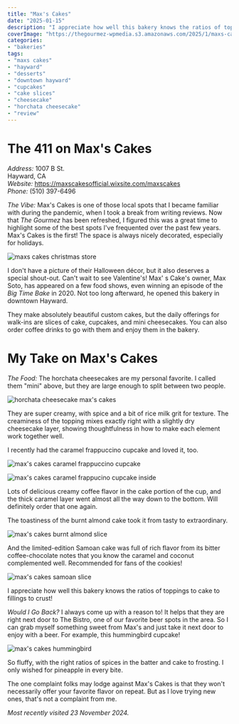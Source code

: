 ```yaml
---
title: "Max's Cakes"
date: "2025-01-15"
description: "I appreciate how well this bakery knows the ratios of toppings to cake to fillings to crust! They make absolutely beautiful custom cakes, but the daily offerings for walk-ins are slices of cake, cupcakes, and mini cheesecakes."
coverImage: "https://thegourmez-wpmedia.s3.amazonaws.com/2025/1/maxs-cakes-3.jpg"
categories:
- "bakeries"
tags:
- "maxs cakes"
- "hayward"
- "desserts"
- "downtown hayward"
- "cupcakes"
- "cake slices"
- "cheesecake"
- "horchata cheesecake"
- "review"
---
```


# The 411 on Max's Cakes

*Address:* 1007 B St.\
Hayward, CA\
*Website:* <https://maxscakesofficial.wixsite.com/maxscakes>\
*Phone:* (510) 397-6496

*The Vibe:* Max's Cakes is one of those local spots that I became familiar with during the pandemic, when I took a break from writing reviews. Now that *The Gourmez* has been refreshed, I figured this was a great time to highlight some of the best spots I've frequented over the past few years. Max's Cakes is the first! The space is always nicely decorated, especially for holidays.

![maxs cakes christmas store](https://thegourmez-wpmedia.s3.amazonaws.com/2025/1/maxs-cakes-4.jpg)

I don't have a picture of their Halloween décor, but it also deserves a special shout-out. Can't wait to see Valentine's! Max' s Cake's owner, Max Soto, has appeared on a few food shows, even winning an episode of the *Big Time Bake* in 2020. Not too long afterward, he opened this bakery in downtown Hayward.

They make absolutely beautiful custom cakes, but the daily offerings for walk-ins are slices of cake, cupcakes, and mini cheesecakes. You can also order coffee drinks to go with them and enjoy them in the bakery.

# My Take on Max's Cakes

*The Food:* The horchata cheesecakes are my personal favorite. I called them "mini" above, but they are large enough to split between two people.

![horchata cheesecake max's cakes](https://thegourmez-wpmedia.s3.amazonaws.com/2025/1/maxs-cakes-7.jpg)

They are super creamy, with spice and a bit of rice milk grit for texture. The creaminess of the topping mixes exactly right with a slightly dry cheesecake layer, showing thoughtfulness in how to make each element work together well.

I recently had the caramel frappuccino cupcake and loved it, too.

![max's cakes caramel frappuccino cupcake](https://thegourmez-wpmedia.s3.amazonaws.com/2025/1/maxs-cakes-12.jpg)

![max's cakes caramel frappucino cupcake inside](https://thegourmez-wpmedia.s3.amazonaws.com/2025/1/maxs-cakes-11.jpg)

Lots of delicious creamy coffee flavor in the cake portion of the cup, and the thick caramel layer went almost all the way down to the bottom. Will definitely order that one again.

The toastiness of the burnt almond cake took it from tasty to extraordinary.

![max's cakes burnt almond slice](https://thegourmez-wpmedia.s3.amazonaws.com/2025/1/maxs-cakes-6.jpg)

And the limited-edition Samoan cake was full of rich flavor from its bitter coffee-chocolate notes that you know the caramel and coconut complemented well. Recommended for fans of the cookies!

![max's cakes samoan slice](https://thegourmez-wpmedia.s3.amazonaws.com/2025/1/maxs-cakes-3.jpg)

I appreciate how well this bakery knows the ratios of toppings to cake to fillings to crust!

*Would I Go Back?* I always come up with a reason to! It helps that they are right next door to The Bistro, one of our favorite beer spots in the area. So I can grab myself something sweet from Max's and just take it next door to enjoy with a beer. For example, this hummingbird cupcake!

![max's cakes hummingbird](https://thegourmez-wpmedia.s3.amazonaws.com/2025/1/maxs-cakes-8.jpg)

So fluffy, with the right ratios of spices in the batter and cake to frosting. I only wished for pineapple in every bite.

The one complaint folks may lodge against Max's Cakes is that they won't necessarily offer your favorite flavor on repeat. But as I love trying new ones, that's not a complaint from me.

*Most recently visited 23 November 2024.*
